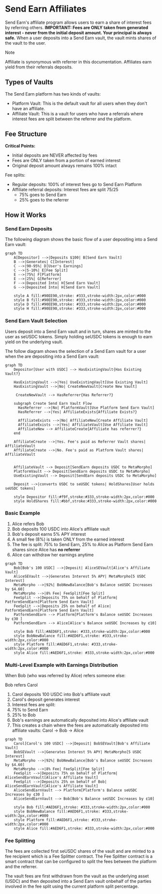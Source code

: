 # Send Earn Affiliates

Send Earn's affiliate program allows users to earn a share of interest fees by referring others. **IMPORTANT: Fees are ONLY taken from generated interest - never from the initial deposit amount. Your principal is always safe.** When a user deposits into a Send Earn vault, the vault mints shares of the vault to the user.

> [!NOTE]
> Affiliate is synonymous with referrer in this documentation. Affiliates earn yield from their referrals deposits.

## Types of Vaults

The Send Earn platform has two kinds of vaults:

- Platform Vault: This is the default vault for all users when they don't have an affiliate.
- Affiliate Vault: This is a vault for users who have a referrals where interest fees are split between the referrer and the platform.

## Fee Structure

**Critical Points:**
- Initial deposits are NEVER affected by fees
- Fees are ONLY taken from a portion of earned interest
- Original deposit amount always remains 100% intact

Fee splits:
- Regular deposits: 100% of interest fees go to Send Earn Platform
- Affiliate referral deposits: Interest fees are split 75/25
  - 75% goes to Send Earn
  - 25% goes to the referrer


## How it Works

### Send Earn Deposits

The following diagram shows the basic flow of a user depositing into a Send Earn vault:

```mermaid
graph TD
    A[Depositor] -->|Deposits $100| B[Send Earn Vault]
    B -->|Generates| C[Interest]
    C -->|90-95%| D[User's Earnings]
    C -->|5-10%| E[Fee Split]
    E -->|75%| F[Platform]
    E -->|25%| G[Referrer]
    F -->|Deposited Into| H[Send Earn Vault]
    G -->|Deposited Into| H[Send Earn Vault]

    style A fill:#90EE90,stroke: #333,stroke-width:2px,color:#000
    style B fill:#90EE90,stroke: #333,stroke-width:2px,color:#000
    style D fill:#90EE90,stroke: #333,stroke-width:2px,color:#000
    style H fill:#90EE90,stroke: #333,stroke-width:2px,color:#000
```

### Send Earn Vault Selection

Users deposit into a Send Earn vault and in turn, shares are minted to the user
as seUSDC tokens. Simply holding seUSDC tokens is enough to earn yield on the
underlying vault.

The follow diagram shows the selection of a Send Earn vault for a user when
the are depositing into a Send Earn vault:

```mermaid
graph TD
    Depositor[User with USDC] --> HasExistingVault{Has Existing Vault?}

    HasExistingVault -->|Yes| UseExistingVault[Use Existing Vault]
    HasExistingVault -->|No| CreateNewVault[Create New Vault]

     CreateNewVault --> HasReferrer{Has Referrer?}

    subgraph Create Send Earn Vault Flow
      HasReferrer -->|No| PlatformVault[Use Platform Send Earn Vault]
      HasReferrer -->|Yes| AffiliateExists{Affiliate Exists?}

      AffiliateExists -->|No| AffiliateNew[Create Affiliate Vault]
      AffiliateExists -->|Yes| AffiliateVault[Use Affiliate Vault]
      AffiliateNew --> AffiliateCreate{Affiliate has referrer?}
    end

    AffiliateCreate -->|Yes. Fee's paid as Referrer Vault shares| AffiliateVault
    AffiliateCreate -->|No. Fee's paid as Platform Vault shares| AffiliateVault


    AffiliateVault --> Deposit[SendEarn deposits USDC to MetaMorpho]
    PlatformVault --> Deposit[SendEarn deposits USDC to MetaMorpho]
    UseExistingVault --> Deposit[SendEarn deposits USDC to MetaMorpho]

    Deposit -->|converts USDC to seUSDC tokens| HoldShares[User holds seUSDC tokens]

    style Depositor fill:#f9f,stroke:#333,stroke-width:2px,color:#000
    style HoldShares fill:#bbf,stroke:#333,stroke-width:2px,color:#000
```

### Basic Example
1. Alice refers Bob
2. Bob deposits 100 USDC into Alice's affiliate vault
3. Bob's deposit earns 5% APY interest
4. A small fee (8%) is taken ONLY from the earned interest
5. The fee is split: 75% to Send Earn, 25% to Alice as Platform Send Earn shares since Alice has **no referrer**
6. Alice can withdraw her earnings anytime

```mermaid
graph TD
    Bob[Bob's 100 USDC] -->|Deposit| AliceSEVault[Alice's Affiliate Vault]
    AliceSEVault -->|Generates Interest 5% APY| MetaMorpho[5 USDC Interest]
    MetaMorpho -->|92%| BobNewBalance[Bob's Balance seUSDC Increases by $4.60]
    MetaMorpho -->|8% Fee| FeeSplit[Fee Split]
    FeeSplit -->|Deposits 75% on behalf of Platform| PatformSendEarn[Platform Send Earn Vault]
    FeeSplit -->|Deposits 25% on behalf of Alice| PatformSendEarn[Platform Send Earn Vault]
    PatformSendEarn --> Platform[Platform's Balance seUSDC Increases by ¢30 ]
    PatformSendEarn --> Alice[Alice's Balance seUSDC Increases by ¢10]

    style Bob fill:#AED6F1,stroke: #333,stroke-width:2px,color:#000
    style BobNewBalance fill:#AED6F1,stroke: #333,stroke-width:2px,color:#000
    style Platform fill:#AED6F1,stroke: #333,stroke-width:2px,color:#000
    style Alice fill:#AED6F1,stroke: #333,stroke-width:2px,color:#000
```

### Multi-Level Example with Earnings Distribution

When Bob (who was referred by Alice) refers someone else:

Bob refers Carol
1. Carol deposits 100 USDC into Bob's affiliate vault
2. Carol's deposit generates interest
3. Interest fees are split:
4. 75% to Send Earn
5. 25% to Bob
6. Bob's earnings are automatically deposited into Alice's affiliate vault
7. This creates a chain where the fees are automatically deposited into affiliate vaults: Carol → Bob → Alice

```mermaid
graph TD
    Carol[Carol's 100 USDC] -->|Deposit| BobSEVault[Bob's Affiliate Vault]
    BobSEVault -->|Generates Interest 5% APY| MetaMorpho[5 USDC Interest]
    MetaMorpho -->|92%| BobNewBalance[Bob's Balance seUSDC Increases by $4.60]
    MetaMorpho -->|8% Fee| FeeSplit[Fee Split]
    FeeSplit -->|Deposits 75% on behalf of Platform| AliceSendEarnVault[Alice's Affiliate Vault]
    FeeSplit -->|Deposits 25% on behalf of Bob| AliceSendEarnVault[Alice's Affiliate Vault]
    AliceSendEarnVault --> Platform[Platform's Balance seUSDC Increases by ¢30 ]
    AliceSendEarnVault --> Bob[Bob's Balance seUSDC Increases by ¢10]

    style Bob fill:#AED6F1,stroke: #333,stroke-width:2px,color:#000
    style BobNewBalance fill:#AED6F1,stroke: #333,stroke-width:2px,color:#000
    style Platform fill:#AED6F1,stroke: #333,stroke-width:2px,color:#000
    style Alice fill:#AED6F1,stroke: #333,stroke-width:2px,color:#000
```

### Fee Splitting

The fees are collected first seUSDC shares of the vault and are minted to a fee recipient which is a Fee Splitter contract. The Fee Splitter contract is a smart contract that can be configured to split the fees between the platform and the referrer.

The vault fees are first withdrawn from the vault as the underlying asset (USDC) and then deposited into a Send Earn vault onbehalf of the parties involved in the fee split using the current platform split percentage.
